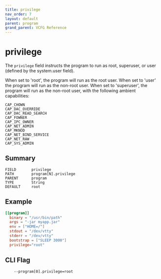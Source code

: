 ```yaml
---
title: privilege
nav_order: 7
layout: default
parent: program
grand_parent: VCFG Reference
---
```


# privilege

The `privilege` field instructs the program to run as root, superuser, or user (defined by the system.user field).

When set to 'root', the program will run as the root user. When set to 'user' the program will run as the non-root user. When set to 'superuser', the program will run as the non-root user, with the following ambient capabilities:

    CAP_CHOWN
    CAP_DAC_OVERRIDE
    CAP_DAC_READ_SEARCH
    CAP_FOWNER
    CAP_IPC_OWNER
    CAP_NET_ADMIN
    CAP_MKNOD
    CAP_NET_BIND_SERVICE
    CAP_NET_RAW
    CAP_SYS_ADMIN

## Summary

```
FIELD       privilege
PATH        program[N].privilege
PARENT      program
TYPE        String
DEFAULT     root
```

## Example

```toml
[[program]]
  binary = "/usr/bin/path"
  args = "-jar myapp.jar"
  env = ["HOME=/"]
  stdout = "/dev/vtty"
  stderr = "/dev/vtty"
  bootstrap = ["SLEEP 3000"]
  privilege="root"
```

## CLI Flag

```
    --program[0].privilege=root
```